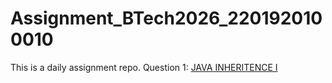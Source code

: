 # Assignment_BTech2026_2201920100010
This is a daily assignment repo.
Question 1: [JAVA INHERITENCE I](https://www.hackerrank.com/challenges/java-inheritance-1/problem)
